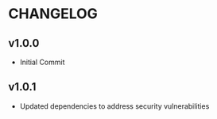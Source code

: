 # CHANGELOG

## v1.0.0
 - Initial Commit

## v1.0.1
 - Updated dependencies to address security vulnerabilities
